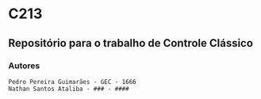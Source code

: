 # C213
## Repositório para o trabalho de Controle Clássico

### Autores
```
Pedro Pereira Guimarães - GEC - 1666
Nathan Santos Ataliba - ### - ####
```


